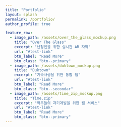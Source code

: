 ```yaml
---
title: "Portfolio"
layout: splash
permalink: /portfolio/
author_profile: true

feature_row:
  - image_path: /assets/over_the_glass_mockup.png
    title: "Over The Glass"
    excerpt: "난청인을 위한 실시간 AR 자막"
    url: "#test-link"
    btn_label: "Read More"
    btn_class: "btn--primary"
  - image_path: /assets/duktown_mockup.png
    title: "Duktown"
    excerpt: "기숙사생을 위한 통합 앱"
    url: "#test-link"
    btn_label: "Read More"
    btn_class: "btn--secondar"
  - image_path: /assets/time_zip_mockup.png
    title: "Time.zip"
    excerpt: "학우들의 자기계발을 위한 웹 서비스"
    url: "#test-link"
    btn_label: "Read More"
    btn_class: "btn--primary"
---
```

